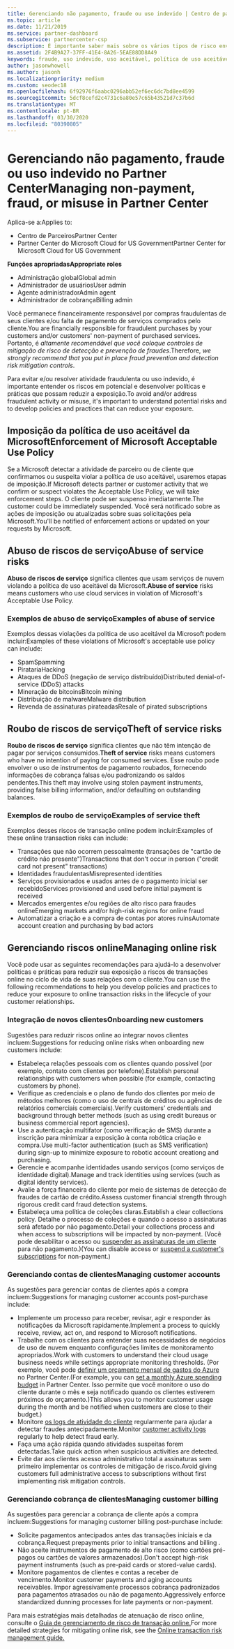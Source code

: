 ```yaml
---
title: Gerenciando não pagamento, fraude ou uso indevido | Centro de parceiros
ms.topic: article
ms.date: 11/21/2019
ms.service: partner-dashboard
ms.subservice: partnercenter-csp
description: É importante saber mais sobre os vários tipos de risco envolvidos em transações online e práticas recomendadas para o gerenciamento e a mitigação desses riscos.
ms.assetid: 2F4B9A27-37FF-41E4-8A26-5EAE88DD8A49
keywords: fraude, uso indevido, uso aceitável, política de uso aceitável, falta de pagamento, cliente não paga a conta, risco online, roubo de serviço, abuso do serviço, suspender uma assinatura,
author: jasonwhowell
ms.author: jasonh
ms.localizationpriority: medium
ms.custom: seodec18
ms.openlocfilehash: 6f92976f6aabc0296abb52ef6ec6dc7bd8ee4599
ms.sourcegitcommit: 5dcf8cefd2c4731c6a80e57c65b43521d7c37b6d
ms.translationtype: MT
ms.contentlocale: pt-BR
ms.lasthandoff: 03/30/2020
ms.locfileid: "80390805"
---
```

# <a name="managing-non-payment-fraud-or-misuse-in-partner-center"></a><span data-ttu-id="b3022-104">Gerenciando não pagamento, fraude ou uso indevido no Partner Center</span><span class="sxs-lookup"><span data-stu-id="b3022-104">Managing non-payment, fraud, or misuse in Partner Center</span></span>

<span data-ttu-id="b3022-105">Aplica-se a:</span><span class="sxs-lookup"><span data-stu-id="b3022-105">Applies to:</span></span>

- <span data-ttu-id="b3022-106">Centro de Parceiros</span><span class="sxs-lookup"><span data-stu-id="b3022-106">Partner Center</span></span>
- <span data-ttu-id="b3022-107">Partner Center do Microsoft Cloud for US Government</span><span class="sxs-lookup"><span data-stu-id="b3022-107">Partner Center for Microsoft Cloud for US Government</span></span>

<span data-ttu-id="b3022-108">**Funções apropriadas**</span><span class="sxs-lookup"><span data-stu-id="b3022-108">**Appropriate roles**</span></span>
-   <span data-ttu-id="b3022-109">Administração global</span><span class="sxs-lookup"><span data-stu-id="b3022-109">Global admin</span></span>
-   <span data-ttu-id="b3022-110">Administrador de usuários</span><span class="sxs-lookup"><span data-stu-id="b3022-110">User admin</span></span>
-   <span data-ttu-id="b3022-111">Agente administrador</span><span class="sxs-lookup"><span data-stu-id="b3022-111">Admin agent</span></span>
-   <span data-ttu-id="b3022-112">Administrador de cobrança</span><span class="sxs-lookup"><span data-stu-id="b3022-112">Billing admin</span></span>

<span data-ttu-id="b3022-113">Você permanece financeiramente responsável por compras fraudulentas de seus clientes e/ou falta de pagamento de serviços comprados pelo cliente.</span><span class="sxs-lookup"><span data-stu-id="b3022-113">You are financially responsible for fraudulent purchases by your customers and/or customers' non-payment of purchased services.</span></span> <span data-ttu-id="b3022-114">Portanto, é *altamente recomendável que você coloque controles de mitigação de risco de detecção e prevenção de fraudes*.</span><span class="sxs-lookup"><span data-stu-id="b3022-114">Therefore, *we strongly recommend that you put in place fraud prevention and detection risk mitigation controls*.</span></span>

<span data-ttu-id="b3022-115">Para evitar e/ou resolver atividade fraudulenta ou uso indevido, é importante entender os riscos em potencial e desenvolver políticas e práticas que possam reduzir a exposição.</span><span class="sxs-lookup"><span data-stu-id="b3022-115">To avoid and/or address fraudulent activity or misuse, it's important to understand potential risks and to develop policies and practices that can reduce your exposure.</span></span>

## <a name="enforcement-of-microsoft-acceptable-use-policy"></a><span data-ttu-id="b3022-116">Imposição da política de uso aceitável da Microsoft</span><span class="sxs-lookup"><span data-stu-id="b3022-116">Enforcement of Microsoft Acceptable Use Policy</span></span>

<span data-ttu-id="b3022-117">Se a Microsoft detectar a atividade de parceiro ou de cliente que confirmamos ou suspeita violar a política de uso aceitável, usaremos etapas de imposição.</span><span class="sxs-lookup"><span data-stu-id="b3022-117">If Microsoft detects partner or customer activity that we confirm or suspect violates the Acceptable Use Policy, we will take enforcement steps.</span></span> <span data-ttu-id="b3022-118">O cliente pode ser suspenso imediatamente.</span><span class="sxs-lookup"><span data-stu-id="b3022-118">The customer could be immediately suspended.</span></span> <span data-ttu-id="b3022-119">Você será notificado sobre as ações de imposição ou atualizadas sobre suas solicitações pela Microsoft.</span><span class="sxs-lookup"><span data-stu-id="b3022-119">You'll be notified of enforcement actions or updated on your requests by Microsoft.</span></span>

## <a name="abuse-of-service-risks"></a><span data-ttu-id="b3022-120">Abuso de riscos de serviço</span><span class="sxs-lookup"><span data-stu-id="b3022-120">Abuse of service risks</span></span>

<span data-ttu-id="b3022-121">**Abuso de riscos de serviço** significa clientes que usam serviços de nuvem violando a política de uso aceitável da Microsoft.</span><span class="sxs-lookup"><span data-stu-id="b3022-121">**Abuse of service** risks means customers who use cloud services in violation of Microsoft's Acceptable Use Policy.</span></span>

### <a name="examples-of-abuse-of-service"></a><span data-ttu-id="b3022-122">Exemplos de abuso de serviço</span><span class="sxs-lookup"><span data-stu-id="b3022-122">Examples of abuse of service</span></span>

<span data-ttu-id="b3022-123">Exemplos dessas violações da política de uso aceitável da Microsoft podem incluir:</span><span class="sxs-lookup"><span data-stu-id="b3022-123">Examples of these violations of Microsoft's acceptable use policy can include:</span></span>

- <span data-ttu-id="b3022-124">Spam</span><span class="sxs-lookup"><span data-stu-id="b3022-124">Spamming</span></span>
- <span data-ttu-id="b3022-125">Pirataria</span><span class="sxs-lookup"><span data-stu-id="b3022-125">Hacking</span></span>
- <span data-ttu-id="b3022-126">Ataques de DDoS (negação de serviço distribuído)</span><span class="sxs-lookup"><span data-stu-id="b3022-126">Distributed denial-of-service (DDoS) attacks</span></span>
- <span data-ttu-id="b3022-127">Mineração de bitcoins</span><span class="sxs-lookup"><span data-stu-id="b3022-127">Bitcoin mining</span></span>
- <span data-ttu-id="b3022-128">Distribuição de malware</span><span class="sxs-lookup"><span data-stu-id="b3022-128">Malware distribution</span></span>
- <span data-ttu-id="b3022-129">Revenda de assinaturas pirateadas</span><span class="sxs-lookup"><span data-stu-id="b3022-129">Resale of pirated subscriptions</span></span>

## <a name="theft-of-service-risks"></a><span data-ttu-id="b3022-130">Roubo de riscos de serviço</span><span class="sxs-lookup"><span data-stu-id="b3022-130">Theft of service risks</span></span>

<span data-ttu-id="b3022-131">**Roubo de riscos de serviço** significa clientes que não têm intenção de pagar por serviços consumidos.</span><span class="sxs-lookup"><span data-stu-id="b3022-131">**Theft of service** risks means customers who have no intention of paying for consumed services.</span></span> <span data-ttu-id="b3022-132">Esse roubo pode envolver o uso de instrumentos de pagamento roubados, fornecendo informações de cobrança falsas e/ou padronizando os saldos pendentes.</span><span class="sxs-lookup"><span data-stu-id="b3022-132">This theft may involve using stolen payment instruments, providing false billing information, and/or defaulting on outstanding balances.</span></span>

### <a name="examples-of-service-theft"></a><span data-ttu-id="b3022-133">Exemplos de roubo de serviço</span><span class="sxs-lookup"><span data-stu-id="b3022-133">Examples of service theft</span></span>

<span data-ttu-id="b3022-134">Exemplos desses riscos de transação online podem incluir:</span><span class="sxs-lookup"><span data-stu-id="b3022-134">Examples of these online transaction risks can include:</span></span>

- <span data-ttu-id="b3022-135">Transações que não ocorrem pessoalmente (transações de "cartão de crédito não presente")</span><span class="sxs-lookup"><span data-stu-id="b3022-135">Transactions that don't occur in person ("credit card not present" transactions)</span></span>
- <span data-ttu-id="b3022-136">Identidades fraudulentas</span><span class="sxs-lookup"><span data-stu-id="b3022-136">Misrepresented identities</span></span>
- <span data-ttu-id="b3022-137">Serviços provisionados e usados antes de o pagamento inicial ser recebido</span><span class="sxs-lookup"><span data-stu-id="b3022-137">Services provisioned and used before initial payment is received</span></span>
- <span data-ttu-id="b3022-138">Mercados emergentes e/ou regiões de alto risco para fraudes online</span><span class="sxs-lookup"><span data-stu-id="b3022-138">Emerging markets and/or high-risk regions for online fraud</span></span>
- <span data-ttu-id="b3022-139">Automatizar a criação e a compra de contas por atores ruins</span><span class="sxs-lookup"><span data-stu-id="b3022-139">Automate account creation and purchasing by bad actors</span></span>

## <a name="managing-online-risk"></a><span data-ttu-id="b3022-140">Gerenciando riscos online</span><span class="sxs-lookup"><span data-stu-id="b3022-140">Managing online risk</span></span>

<span data-ttu-id="b3022-141">Você pode usar as seguintes recomendações para ajudá-lo a desenvolver políticas e práticas para reduzir sua exposição a riscos de transações online no ciclo de vida de suas relações com o cliente.</span><span class="sxs-lookup"><span data-stu-id="b3022-141">You can use the following recommendations to help you develop policies and practices to reduce your exposure to online transaction risks in the lifecycle of your customer relationships.</span></span>

### <a name="onboarding-new-customers"></a><span data-ttu-id="b3022-142">Integração de novos clientes</span><span class="sxs-lookup"><span data-stu-id="b3022-142">Onboarding new customers</span></span>

<span data-ttu-id="b3022-143">Sugestões para reduzir riscos online ao integrar novos clientes incluem:</span><span class="sxs-lookup"><span data-stu-id="b3022-143">Suggestions for reducing online risks when onboarding new customers include:</span></span>

- <span data-ttu-id="b3022-144">Estabeleça relações pessoais com os clientes quando possível (por exemplo, contato com clientes por telefone).</span><span class="sxs-lookup"><span data-stu-id="b3022-144">Establish personal relationships with customers when possible (for example, contacting customers by phone).</span></span>
- <span data-ttu-id="b3022-145">Verifique as credenciais e o plano de fundo dos clientes por meio de métodos melhores (como o uso de centrais de créditos ou agências de relatórios comerciais comerciais).</span><span class="sxs-lookup"><span data-stu-id="b3022-145">Verify customers' credentials and background through better methods (such as using credit bureaus or business commercial report agencies).</span></span>
- <span data-ttu-id="b3022-146">Use a autenticação multifator (como verificação de SMS) durante a inscrição para minimizar a exposição à conta robótica criação e compra.</span><span class="sxs-lookup"><span data-stu-id="b3022-146">Use multi-factor authentication (such as SMS verification) during sign-up to minimize exposure to robotic account creationg and purchasing.</span></span>
- <span data-ttu-id="b3022-147">Gerencie e acompanhe identidades usando serviços (como serviços de identidade digital).</span><span class="sxs-lookup"><span data-stu-id="b3022-147">Manage and track identities using services (such as digital identity services).</span></span>
- <span data-ttu-id="b3022-148">Avalie a força financeira do cliente por meio de sistemas de detecção de fraudes de cartão de crédito.</span><span class="sxs-lookup"><span data-stu-id="b3022-148">Assess customer financial strength through rigorous credit card fraud detection systems.</span></span>
- <span data-ttu-id="b3022-149">Estabeleça uma política de coleções claras.</span><span class="sxs-lookup"><span data-stu-id="b3022-149">Establish a clear collections policy.</span></span> <span data-ttu-id="b3022-150">Detalhe o processo de coleções e quando o acesso a assinaturas será afetado por não pagamento.</span><span class="sxs-lookup"><span data-stu-id="b3022-150">Detail your collections process and when access to subscriptions will be impacted by non-payment.</span></span> <span data-ttu-id="b3022-151">(Você pode desabilitar o acesso ou [suspender as assinaturas de um cliente](suspend-a-subscription.md) para não pagamento.)</span><span class="sxs-lookup"><span data-stu-id="b3022-151">(You can disable access or [suspend a customer's subscriptions](suspend-a-subscription.md) for non-payment.)</span></span>

### <a name="managing-customer-accounts"></a><span data-ttu-id="b3022-152">Gerenciando contas de clientes</span><span class="sxs-lookup"><span data-stu-id="b3022-152">Managing customer accounts</span></span>

<span data-ttu-id="b3022-153">As sugestões para gerenciar contas de clientes após a compra incluem:</span><span class="sxs-lookup"><span data-stu-id="b3022-153">Suggestions for managing customer accounts post-purchase include:</span></span>

- <span data-ttu-id="b3022-154">Implemente um processo para receber, revisar, agir e responder às notificações da Microsoft rapidamente.</span><span class="sxs-lookup"><span data-stu-id="b3022-154">Implement a process to quickly receive, review, act on, and respond to Microsoft notifications.</span></span>
- <span data-ttu-id="b3022-155">Trabalhe com os clientes para entender suas necessidades de negócios de uso de nuvem enquanto configurações limites de monitoramento apropriados.</span><span class="sxs-lookup"><span data-stu-id="b3022-155">Work with customers to understand their cloud usage business needs while settings appropriate monitoring thresholds.</span></span> <span data-ttu-id="b3022-156">(Por exemplo, você pode [definir um orçamento mensal de gastos do Azure](set-an-azure-spending-budget-for-your-customers.md) no Partner Center.</span><span class="sxs-lookup"><span data-stu-id="b3022-156">(For example, you can [set a monthly Azure spending budget](set-an-azure-spending-budget-for-your-customers.md) in Partner Center.</span></span> <span data-ttu-id="b3022-157">Isso permite que você monitore o uso do cliente durante o mês e seja notificado quando os clientes estiverem próximos do orçamento.)</span><span class="sxs-lookup"><span data-stu-id="b3022-157">This allows you to monitor customer usage during the month and be notified when customers are close to their budget.)</span></span>
- <span data-ttu-id="b3022-158">Monitore [os logs de atividade do cliente](activity-logs.md) regularmente para ajudar a detectar fraudes antecipadamente.</span><span class="sxs-lookup"><span data-stu-id="b3022-158">Monitor [customer activity logs](activity-logs.md) regularly to help detect fraud early.</span></span>
- <span data-ttu-id="b3022-159">Faça uma ação rápida quando atividades suspeitas forem detectadas.</span><span class="sxs-lookup"><span data-stu-id="b3022-159">Take quick action when suspicious activities are detected.</span></span>
- <span data-ttu-id="b3022-160">Evite dar aos clientes acesso administrativo total a assinaturas sem primeiro implementar os controles de mitigação de risco.</span><span class="sxs-lookup"><span data-stu-id="b3022-160">Avoid giving customers full administrative access to subscriptions without first implementing risk mitigation controls.</span></span>

### <a name="managing-customer-billing"></a><span data-ttu-id="b3022-161">Gerenciando cobrança de clientes</span><span class="sxs-lookup"><span data-stu-id="b3022-161">Managing customer billing</span></span>

<span data-ttu-id="b3022-162">As sugestões para gerenciar a cobrança de cliente após a compra incluem:</span><span class="sxs-lookup"><span data-stu-id="b3022-162">Suggestions for managing customer billing post-purchase include:</span></span>

- <span data-ttu-id="b3022-163">Solicite pagamentos antecipados antes das transações iniciais e da cobrança.</span><span class="sxs-lookup"><span data-stu-id="b3022-163">Request prepayments prior to initial transactions and billing .</span></span>
- <span data-ttu-id="b3022-164">Não aceite instrumentos de pagamento de alto risco (como cartões pré-pagos ou cartões de valores armazenados).</span><span class="sxs-lookup"><span data-stu-id="b3022-164">Don't accept high-risk payment instruments (such as pre-paid cards or stored-value cards).</span></span>
- <span data-ttu-id="b3022-165">Monitore pagamentos de clientes e contas a receber de vencimento.</span><span class="sxs-lookup"><span data-stu-id="b3022-165">Monitor customer payments and aging accounts receivables.</span></span> <span data-ttu-id="b3022-166">Impor agressivamente processos cobrança padronizados para pagamentos atrasados ou não de pagamento.</span><span class="sxs-lookup"><span data-stu-id="b3022-166">Aggressively enforce standardized dunning processes for late payments or non-payment.</span></span>

<span data-ttu-id="b3022-167">Para mais estratégias mais detalhadas de atenuação de risco online, consulte o [Guia de gerenciamento de risco de transação online.](https://assets.windowsphone.com/7d885238-e13b-4f10-a682-3d5adacd2859/CSP-PartnerRiskGuide-APSFinal_InvariantCulture_Default.zip)</span><span class="sxs-lookup"><span data-stu-id="b3022-167">For more detailed strategies for mitigating online risk, see the [Online transaction risk management guide.](https://assets.windowsphone.com/7d885238-e13b-4f10-a682-3d5adacd2859/CSP-PartnerRiskGuide-APSFinal_InvariantCulture_Default.zip)</span></span>
